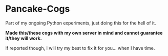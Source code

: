 # Pancake-Cogs
Part of my ongoing Python experiments, just doing this for the hell of it.

**Made this/these cogs with my own server in mind and cannot guarantee it/they will work.**

If reported though, I will try my best to fix it for you... when I have time.

